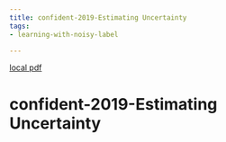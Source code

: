 ```yaml
---
title: confident-2019-Estimating Uncertainty
tags:
- learning-with-noisy-label

---
```


[local pdf](../../../pdfs/confident-2019-Estimating%20Uncertainty.pdf)

# confident-2019-Estimating Uncertainty
